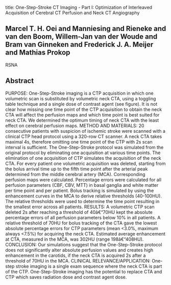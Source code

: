 title: One-Step-Stroke CT Imaging - Part I: Optimization of Interleaved Acquisition of Cerebral CT Perfusion and Neck CT Angiography

## Marcel T. H. Oei and Manniesing and Rieneke and van den Boom, Willem-Jan van der Woude and Bram van Ginneken and Frederick J. A. Meijer and Mathias Prokop
RSNA


## Abstract
PURPOSE: One-Step-Stroke imaging is a CTP acquisition in which one volumetric scan is substituted by volumetric neck CTA, using a toggling table technique and a single dose of contrast agent (see figure). It is not clear how missing one time point of the CTP acquisition to obtain the neck CTA will affect the perfusion maps and which time point is best suited for neck CTA. We determined the optimum timing of neck CTA with the least effect on cerebral perfusion maps. METHOD AND MATERIALS: 20 consecutive patients with suspicion of ischemic stroke were scanned with a clinical CTP head protocol using a 320-row CT scanner. A neck CTA takes maximal 4s, therefore omitting one time point of the CTP with 2s scan interval is sufficient. The One-Step-Stroke protocol was simulated from the original protocol by eliminating one acquisition at various time points. The elimination of one acquisition of CTP simulates the acquisition of the neck CTA. For every patient one volumetric acquisition was deleted, starting from the bolus arrival time up to the fifth time point after the arterial peak determined from the middle cerebral artery (MCA). Corresponding perfusion maps were calculated. Percentage errors were calculated for all perfusion parameters (CBF, CBV, MTT) in basal ganglia and white matter per time point and per patient. Bolus tracking is simulated by using the enhancement curves in the MCA to derive relative thresholds (40-100HU). The relative thresholds were used to determine the time point resulting in the smallest error across all patients. RESULTS: A volumetric CTP scan deleted 2s after reaching a threshold of 40â€“70HU kept the absolute percentage errors of all perfusion parameters below 10% in all patients. A relative threshold of 70HU for bolus tracking of the CTA gave the lowest absolute percentage errors for CTP parameters (mean <3.0%, maximum always <7.5%) for acquiring the neck CTA. Estimated average enhancement at CTA, measured in the MCA, was 302HU (range 198â€“408HU). CONCLUSION: Our simulations suggest that the One-Step-Stroke protocol does not significantly alter absolute perfusion values and creates high enhancement in the carotids, if the neck CTA is acquired 2s after a threshold of 70HU in the MCA. CLINICAL RELEVANCE/APPLICATION: One-step stroke imaging is a single exam sequence where the neck CTA is part of the CTP. One-Step-Stroke imaging has the potential to replace CTA and CTP which saves radiation dose and contrast agent dose.

